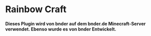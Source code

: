 # Rainbow Craft
#### Dieses Plugin wird von bnder auf dem bnder.de Minecraft-Server verwendet. Ebenso wurde es von bnder Entwickelt.

